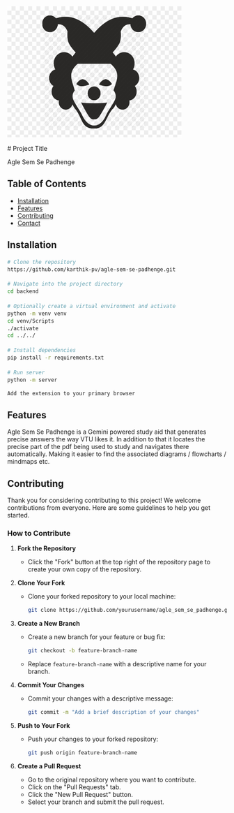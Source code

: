 <p items-align="center">  
  <img src="extension/joker.png" alt="Project Logo" height="300" width="400" />  
</p>  
# Project Title

Agle Sem Se Padhenge

## Table of Contents

- [Installation](#installation)
- [Features](#features)
- [Contributing](#contributing)
- [Contact](#contact)

## Installation

```bash
# Clone the repository
https://github.com/karthik-pv/agle-sem-se-padhenge.git

# Navigate into the project directory
cd backend

# Optionally create a virtual environment and activate
python -m venv venv
cd venv/Scripts
./activate
cd ../../

# Install dependencies
pip install -r requirements.txt

# Run server
python -m server
```

```bash
Add the extension to your primary browser
```

## Features

Agle Sem Se Padhenge is a Gemini powered study aid that generates precise answers the way VTU likes it. In addition to that it locates the precise part of the pdf being used to study and navigates there automatically. Making it easier to find the associated diagrams / flowcharts / mindmaps etc.

## Contributing

Thank you for considering contributing to this project! We welcome contributions from everyone. Here are some guidelines to help you get started.

### How to Contribute

1. **Fork the Repository**

   - Click the "Fork" button at the top right of the repository page to create your own copy of the repository.

2. **Clone Your Fork**

   - Clone your forked repository to your local machine:
     ```bash
     git clone https://github.com/yourusername/agle_sem_se_padhenge.git
     ```

3. **Create a New Branch**
   - Create a new branch for your feature or bug fix:
     ```bash
     git checkout -b feature-branch-name
     ```
   - Replace `feature-branch-name` with a descriptive name for your branch.
4. **Commit Your Changes**

   - Commit your changes with a descriptive message:
     ```bash
     git commit -m "Add a brief description of your changes"
     ```

5. **Push to Your Fork**

   - Push your changes to your forked repository:
     ```bash
     git push origin feature-branch-name
     ```

6. **Create a Pull Request**
   - Go to the original repository where you want to contribute.
   - Click on the "Pull Requests" tab.
   - Click the "New Pull Request" button.
   - Select your branch and submit the pull request.
